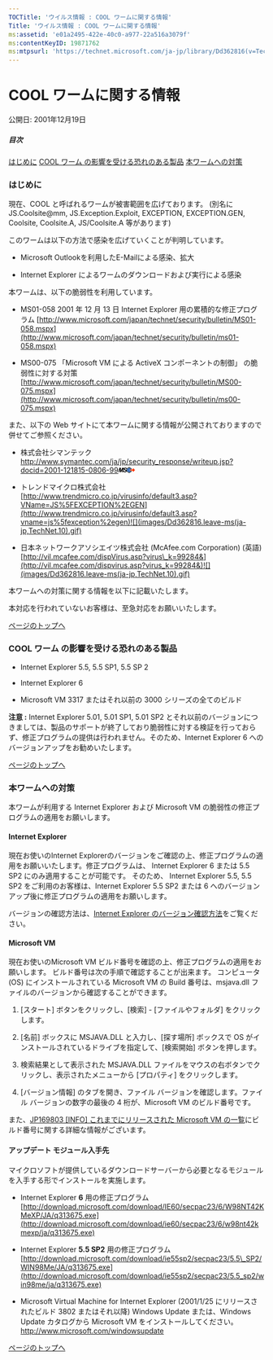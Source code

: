 ```yaml
---
TOCTitle: 'ウイルス情報 : COOL ワームに関する情報'
Title: 'ウイルス情報 : COOL ワームに関する情報'
ms:assetid: 'e01a2495-422e-40c0-a977-22a516a3079f'
ms:contentKeyID: 19871762
ms:mtpsurl: 'https://technet.microsoft.com/ja-jp/library/Dd362816(v=TechNet.10)'
---
```


COOL ワームに関する情報
=======================

公開日: 2001年12月19日

##### 目次

[](#ecaa)[はじめに](#ecaa)
[](#ebaa)[COOL ワーム の影響を受ける恐れのある製品](#ebaa)
[](#eaaa)[本ワームへの対策](#eaaa)

### はじめに

現在、COOL と呼ばれるワームが被害範囲を広げております。 (別名に JS.Coolsite@mm, JS.Exception.Exploit, EXCEPTION, EXCEPTION.GEN, Coolsite, Coolsite.A, JS/Coolsite.A 等があります)

このワームは以下の方法で感染を広げていくことが判明しています。

-   Microsoft Outlookを利用したE-Mailによる感染、拡大

-   Internet Explorer によるワームのダウンロードおよび実行による感染

本ワームは、以下の脆弱性を利用しています。

-   MS01-058 2001 年 12 月 13 日 Internet Explorer 用の累積的な修正プログラム
    [http://www.microsoft.com/japan/technet/security/bulletin/MS01-058.mspx](http://www.microsoft.com/japan/technet/security/bulletin/ms01-058.mspx)

-   MS00-075 「Microsoft VM による ActiveX コンポーネントの制御」 の脆弱性に対する対策
    [http://www.microsoft.com/japan/technet/security/bulletin/MS00-075.mspx](http://www.microsoft.com/japan/technet/security/bulletin/ms00-075.mspx)

また、以下の Web サイトにて本ワームに関する情報が公開されておりますので併せてご参照ください。

-   株式会社シマンテック
    <http://www.symantec.com/ja/jp/security_response/writeup.jsp?docid=2001-121815-0806-99>![](images/Dd362816.leave-ms(ja-jp,TechNet.10).gif)

-   トレンドマイクロ株式会社
    [http://www.trendmicro.co.jp/virusinfo/default3.asp?VName=JS%5FEXCEPTION%2EGEN](http://www.trendmicro.co.jp/virusinfo/default3.asp?vname=js%5fexception%2egen)![](images/Dd362816.leave-ms(ja-jp,TechNet.10).gif)

-   日本ネットワークアソシエイツ株式会社 (McAfee.com Corporation) (英語)
    [http://vil.mcafee.com/dispVirus.asp?virus\_k=99284&](http://vil.mcafee.com/dispvirus.asp?virus_k=99284&)![](images/Dd362816.leave-ms(ja-jp,TechNet.10).gif)

本ワームへの対策に関する情報を以下に記載いたします。

本対応を行われていないお客様は、至急対応をお願いいたします。

[](#mainsection)[ページのトップへ](#mainsection)

### COOL ワーム の影響を受ける恐れのある製品

-   Internet Explorer 5.5, 5.5 SP1, 5.5 SP 2

-   Internet Explorer 6

-   Microsoft VM 3317 またはそれ以前の 3000 シリーズの全てのビルド

**注意 :** Internet Explorer 5.01, 5.01 SP1, 5.01 SP2 とそれ以前のバージョンにつきましては、製品のサポートが終了しており脆弱性に対する検証を行っておらず、修正プログラムの提供は行われません。そのため、Internet Explorer 6 へのバージョンアップをお勧めいたします。

[](#mainsection)[ページのトップへ](#mainsection)

### 本ワームへの対策

本ワームが利用する Internet Explorer および Microsoft VM の脆弱性の修正プログラムの適用をお願いします。

#### Internet Explorer

現在お使いのInternet Explorerのバージョンをご確認の上、修正プログラムの適用をお願いいたします。修正プログラムは、 Internet Explorer 6 または 5.5 SP2 にのみ適用することが可能です。 そのため、 Internet Explorer 5.5, 5.5 SP2 をご利用のお客様は、Internet Explorer 5.5 SP2 または 6 へのバージョンアップ後に修正プログラムの適用をお願いします。

バージョンの確認方法は、[Internet Explorer のバージョン確認方法](http://www.microsoft.com/japan/security/bulletins/ver_ie.mspx)をご覧ください。

#### Microsoft VM

現在お使いのMicrosoft VM ビルド番号を確認の上、修正プログラムの適用をお願いします。 ビルド番号は次の手順で確認することが出来ます。 コンピュータ (OS) にインストールされている Microsoft VM の Build 番号は、msjava.dll ファイルのバージョンから確認することができます。

1.  \[スタート\] ボタンをクリックし、\[検索\] - \[ファイルやフォルダ\] をクリックします。

2.  \[名前\] ボックスに MSJAVA.DLL と入力し、\[探す場所\] ボックスで OS がインストールされているドライブを指定して、\[検索開始\] ボタンを押します。

3.  検索結果として表示された MSJAVA.DLL ファイルをマウスの右ボタンでクリックし、表示されたメニューから \[プロパティ\] をクリックします。

4.  \[バージョン情報\] のタブを開き、ファイル バージョンを確認します。ファイル バージョンの数字の最後の 4 桁が、Microsoft VM のビルド番号です。

また、[JP169803 \[INFO\] これまでにリリースされた Microsoft VM の一覧](http://support.microsoft.com/default.aspx?scid=kb;ja;jp169803)にビルド番号に関する詳細な情報がございます。

#### アップデート モジュール入手先

マイクロソフトが提供しているダウンロードサーバーから必要となるモジュールを入手する形でインストールを実施します。

-   Internet Explorer **6** 用の修正プログラム
    [http://download.microsoft.com/download/IE60/secpac23/6/W98NT42KMeXP/JA/q313675.exe](http://download.microsoft.com/download/ie60/secpac23/6/w98nt42kmexp/ja/q313675.exe)

-   Internet Explorer **5.5 SP2** 用の修正プログラム
    [http://download.microsoft.com/download/ie55sp2/secpac23/5.5\_SP2/WIN98Me/JA/q313675.exe](http://download.microsoft.com/download/ie55sp2/secpac23/5.5_sp2/win98me/ja/q313675.exe)

-   Microsoft Virtual Machine for Internet Explorer (2001/1/25 にリリースされたビルド 3802 またはそれ以降)
    Windows Update または、Windows Update カタログから Microsoft VM をインストールしてください。
    <http://www.microsoft.com/windowsupdate>

[](#mainsection)[ページのトップへ](#mainsection)
